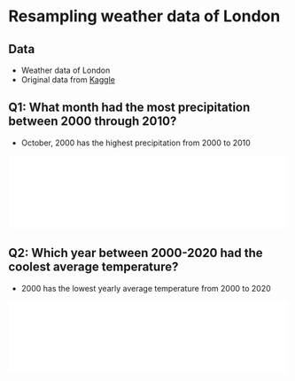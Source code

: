 # Resampling weather data of London

## Data
- Weather data of London
- Original data from [Kaggle](https://www.kaggle.com/datasets/emmanuelfwerr/london-weather-data)

## Q1: What month had the most precipitation between 2000 through 2010?

- October, 2000 has the highest precipitation from 2000 to 2010

![png](https://github.com/jiashenyue/weather-data-london-resampling/blob/main/PNG/precipitation_monthly.png)

## Q2: Which year between 2000-2020 had the coolest average temperature?

- 2000 has the lowest yearly average temperature from 2000 to 2020

![png](https://github.com/jiashenyue/weather-data-london-resampling/blob/main/PNG/avg_temp_yearly.png)
